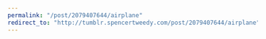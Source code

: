 ```yaml
---
permalink: "/post/2079407644/airplane"
redirect_to: "http://tumblr.spencertweedy.com/post/2079407644/airplane"
---
```

